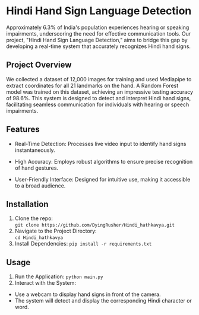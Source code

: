 # Hindi Hand Sign Language Detection

Approximately 6.3% of India's population experiences hearing or speaking impairments, underscoring the need for effective communication tools. Our project, "Hindi Hand Sign Language Detection," aims to bridge this gap by developing a real-time system that accurately recognizes Hindi hand signs.

## Project Overview

We collected a dataset of 12,000 images for training and used Mediapipe to extract coordinates for all 21 landmarks on the hand. A Random Forest model was trained on this dataset, achieving an impressive testing accuracy of 98.6%. This system is designed to detect and interpret Hindi hand signs, facilitating seamless communication for individuals with hearing or speech impairments.

## Features

* Real-Time Detection: Processes live video input to identify hand signs instantaneously.

* High Accuracy: Employs robust algorithms to ensure precise recognition of hand gestures.

* User-Friendly Interface: Designed for intuitive use, making it accessible to a broad audience.

## Installation

1. Clone the repo:   
   `git clone https://github.com/DyingRusher/Hindi_hathkavya.git`  
2. Navigate to the Project Directory:  
   `cd Hindi_hathkavya`  
3. Install Dependencies:
   `pip install -r requirements.txt`

   
## Usage  
1. Run the Application:
   `python main.py`
2. Interact with the System:

*  Use a webcam to display hand signs in front of the camera.
* The system will detect and display the corresponding Hindi character or word.

   
   


